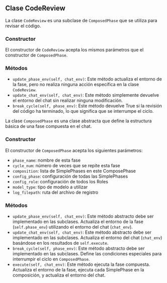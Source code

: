 ## Clase CodeReview

La clase `CodeReview` es una subclase de `ComposedPhase` que se utiliza para revisar el código.

### Constructor

El constructor de `CodeReview` acepta los mismos parámetros que el constructor de `ComposedPhase`.

### Métodos

- `update_phase_env(self, chat_env)`: Este método actualiza el entorno de la fase, pero no realiza ninguna acción específica en la clase `CodeReview`.
- `update_chat_env(self, chat_env)`: Este método simplemente devuelve el entorno del chat sin realizar ninguna modificación.
- `break_cycle(self, phase_env)`: Este método devuelve True si la revisión del código ha terminado, lo que significa que se interrumpe el ciclo.

La clase `ComposedPhase` es una clase abstracta que define la estructura básica de una fase compuesta en el chat.

### Constructor

El constructor de `ComposedPhase` acepta los siguientes parámetros:

- `phase_name`: nombre de esta fase
- `cycle_num`: número de veces que se repite esta fase
- `composition`: lista de SimplePhases en este ComposePhase
- `config_phase`: configuración de todas las SimplePhases
- `config_role`: configuración de todos los Roles
- `model_type`: tipo de modelo a utilizar
- `log_filepath`: ruta del archivo de registro

### Métodos

- `update_phase_env(self, chat_env)`: Este método abstracto debe ser implementado en las subclases. Actualiza el entorno de la fase (`self.phase_env`) utilizando el entorno del chat (`chat_env`).
- `update_chat_env(self, chat_env)`: Este método abstracto debe ser implementado en las subclases. Actualiza el entorno del chat (`chat_env`) basándose en los resultados de `self.execute`.
- `break_cycle(self, phase_env)`: Este método abstracto debe ser implementado en las subclases. Define las condiciones especiales para interrumpir el ciclo en `ComposedPhase`.
- `execute(self, chat_env)`: Este método ejecuta la fase compuesta. Actualiza el entorno de la fase, ejecuta cada SimplePhase en la composición, y actualiza el entorno del chat.
